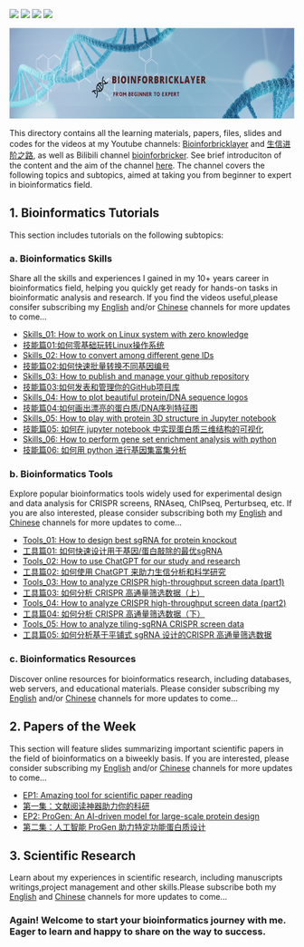![](https://img.shields.io/badge/Bioinformatics-Skills/Tools/Resources/Papers-yellow.svg)
[![](https://img.shields.io/badge/youtube-bioinforbricklayer-red.svg)](https://www.youtube.com/channel/UC9GCtpQdyJW2_Es8psxHGMw)
[![](https://img.shields.io/badge/油管-生信进阶之路-green.svg)](https://www.youtube.com/channel/UCrOINtaeDHkSz34DANQej5g)
[![](https://img.shields.io/badge/Bilibili-bioinforbricker-blue.svg)](https://space.bilibili.com/1605459521?spm_id_from=333.788.0.0)


<div align="left"><img src="LogoFigures/Banner_github.png"  height="160" width="900"></div>

This directory contains all the learning materials, papers, files, slides and codes for the videos at my Youtube channels: [Bioinforbricklayer](https://www.youtube.com/channel/UC9GCtpQdyJW2_Es8psxHGMw?sub_confirmation=1) and [生信进阶之路](https://www.youtube.com/channel/UCrOINtaeDHkSz34DANQej5g?sub_confirmation=1), as well as Bilibili channel [bioinforbricker](https://space.bilibili.com/1605459521?spm_id_from=333.788.0.0). See brief introduciton of the content and the aim of the channel [here](https://www.youtube.com/watch?v=7ON50rHM82U&t=2s). The channel covers the following topics and subtopics, aimed at taking you from beginner to expert in bioinformatics field. 

## 1. Bioinformatics Tutorials

This section includes tutorials on the following subtopics:

### a. Bioinformatics Skills

Share all the skills and experiences I gained in my 10+ years career in bioinformatics field, helping you quickly get ready for hands-on tasks in bioinformatic analysis and research. If you find the videos useful,please consifer subscribing my [English](https://www.youtube.com/channel/UC9GCtpQdyJW2_Es8psxHGMw?sub_confirmation=1) and/or [Chinese](https://www.youtube.com/channel/UCrOINtaeDHkSz34DANQej5g?sub_confirmation=1) channels for more updates to come...

- [Skills_01: How to work on Linux system with zero knowledge](https://www.youtube.com/watch?v=ACPOOBUpUB8&t=45s)
- [技能篇01:如何零基础玩转Linux操作系统](https://www.youtube.com/watch?v=iWjDQ0cIgkU&t=24s)
- [Skills_02: How to convert among different gene IDs](https://www.youtube.com/watch?v=Oy4Tu6Nn4vk&t=68s)
- [技能篇02:如何快速批量转换不同基因编号](https://www.youtube.com/watch?v=DDaNRC0rZ98)
- [Skills_03: How to publish and manage your github repository](https://www.youtube.com/watch?v=Yn7vuxJu4do)
- [技能篇03:如何发表和管理你的GitHub项目库](https://www.youtube.com/watch?v=sEFmdjXnpDU)
- [Skills_04: How to plot beautiful protein/DNA sequence logos](https://studio.youtube.com/video/wzxd4VEvtGM/edit)
- [技能篇04:如何画出漂亮的蛋白质/DNA序列特征图](https://studio.youtube.com/video/VlFDxOWGkQU/edit)
- [Skills_05: How to play with protein 3D structure in Jupyter notebook](https://studio.youtube.com/video/wzxd4VEvtGM/edit)
- [技能篇05: 如何在 jupyter notebook 中实现蛋白质三维结构的可视化](https://studio.youtube.com/video/bppN7_Vtbr8/edit)
- [Skills_06: How to perform gene set enrichment analysis with python](https://studio.youtube.com/video/CxguC-duCZM/edit)
- [技能篇06: 如何用 python 进行基因集富集分析](https://studio.youtube.com/video/bppN7_Vtbr8/edit)

### b. Bioinformatics Tools

Explore popular bioinformatics tools widely used for experimental design and data analysis for CRISPR screens, RNAseq, ChIPseq, Perturbseq, etc. If you are also interested, please consider subscribing both my [English](https://www.youtube.com/channel/UC9GCtpQdyJW2_Es8psxHGMw?sub_confirmation=1) and [Chinese](https://www.youtube.com/channel/UCrOINtaeDHkSz34DANQej5g?sub_confirmation=1) channels for more updates to come...

- [Tools_01: How to design best sgRNA for protein knockout](https://www.youtube.com/watch?v=i9LJ2pMBLio)
- [工具篇01: 如何快速设计用于基因/蛋白敲除的最优sgRNA](https://www.youtube.com/watch?v=5tXF8ytBDfI&t=4s)
- [Tools_02: How to use ChatGPT for our study and research](https://studio.youtube.com/video/TIThBwv4-wA/edit)
- [工具篇02: 如何使用 ChatGPT 来助力生信分析和科学研究](https://studio.youtube.com/video/_XxXd0X0ulo/edit)
- [Tools_03: How to analyze CRISPR high-throughput screen data (part1)](https://studio.youtube.com/video/TIThBwv4-wA/edit)
- [工具篇03: 如何分析 CRISPR 高通量筛选数据（上）](https://studio.youtube.com/video/DGiGa0-5t_s/edit) 
- [Tools_04: How to analyze CRISPR high-throughput screen data (part2)](https://studio.youtube.com/video/Oqk6lcX3Dcc/edit)
- [工具篇04: 如何分析 CRISPR 高通量筛选数据（下）](https://studio.youtube.com/video/pFnl0_4E5Ro/edit)
- [Tools_05: How to analyze tiling-sgRNA CRISPR screen data](https://studio.youtube.com/video/LK_QwWJw5-U/edit)
- [工具篇05: 如何分析基于平铺式 sgRNA 设计的CRISPR 高通量筛选数据](https://studio.youtube.com/video/ifluahhDXDw/edit)

### c. Bioinformatics Resources

Discover online resources for bioinformatics research, including databases, web servers, and educational materials. Please consider subscribing my [English](https://www.youtube.com/channel/UC9GCtpQdyJW2_Es8psxHGMw?sub_confirmation=1) and/or [Chinese](https://www.youtube.com/channel/UCrOINtaeDHkSz34DANQej5g?sub_confirmation=1) channels for more updates to come...

## 2. Papers of the Week

This section will feature slides summarizing important scientific papers in the field of bioinformatics on a biweekly basis. If you are interested, please consider subscribing my [English](https://www.youtube.com/channel/UC9GCtpQdyJW2_Es8psxHGMw?sub_confirmation=1) and/or [Chinese](https://www.youtube.com/channel/UCrOINtaeDHkSz34DANQej5g?sub_confirmation=1) channels for more updates to come...

- [EP1: Amazing tool for scientific paper reading](https://www.youtube.com/watch?v=8BUPjkTgFd4&t=228s)
- [第一集：文献阅读神器助力你的科研](https://www.youtube.com/watch?v=i8l8Np3qsJ4&t=7s)
- [EP2: ProGen: An AI-driven model for large-scale protein design](https://studio.youtube.com/video/1GGQcYzRqyA/edit)
- [第二集：人工智能 ProGen 助力特定功能蛋白质设计](https://www.youtube.com/watch?v=TldrFfNbgjQ)

## 3. Scientific Research

Learn about my experiences in scientific research, including manuscripts writings,project management and other skills.Please subscribe both my [English](https://www.youtube.com/channel/UC9GCtpQdyJW2_Es8psxHGMw?sub_confirmation=1) and [Chinese](https://www.youtube.com/channel/UCrOINtaeDHkSz34DANQej5g?sub_confirmation=1) channels for more updates to come...

### Again! Welcome to start your bioinformatics journey with me. Eager to learn and happy to share on the way to success.

